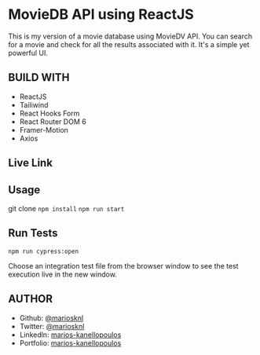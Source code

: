 # MovieDB API using ReactJS

This is my version of a movie database using MovieDV API. You can search for a movie and check for all the results associated with it. It's a simple yet powerful UI.

## BUILD WITH

- ReactJS
- Tailiwind
- React Hooks Form
- React Router DOM 6
- Framer-Motion
- Axios

## Live Link

## Usage

git clone
`npm install`
`npm run start`

## Run Tests

`npm run cypress:open`

Choose an integration test file from the browser window to see the test execution live in the new window.

## AUTHOR

- Github: [@mariosknl](https://github.com/mariosknl)
- Twitter: [@mariosknl](https://twitter.com/MariosKnl)
- Linkedln: [marios-kanellopoulos](https://www.linkedin.com/in/marios-kanellopoulos)
- Portfolio: [marios-kanellopoulos](https://marioskanellopoulos.com/)

